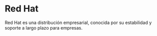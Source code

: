 # Red Hat
Red Hat es una distribución empresarial, conocida por su estabilidad y soporte a largo plazo para empresas.
